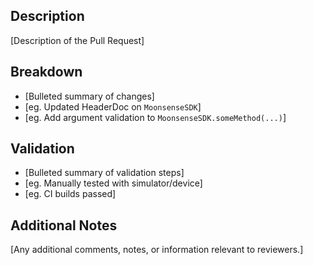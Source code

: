 ## Description

[Description of the Pull Request]

## Breakdown

- [Bulleted summary of changes]
- [eg. Updated HeaderDoc on `MoonsenseSDK`]
- [eg. Add argument validation to `MoonsenseSDK.someMethod(...)`]

## Validation

- [Bulleted summary of validation steps]
- [eg. Manually tested with simulator/device]
- [eg. CI builds passed]

## Additional Notes

[Any additional comments, notes, or information relevant to reviewers.]
